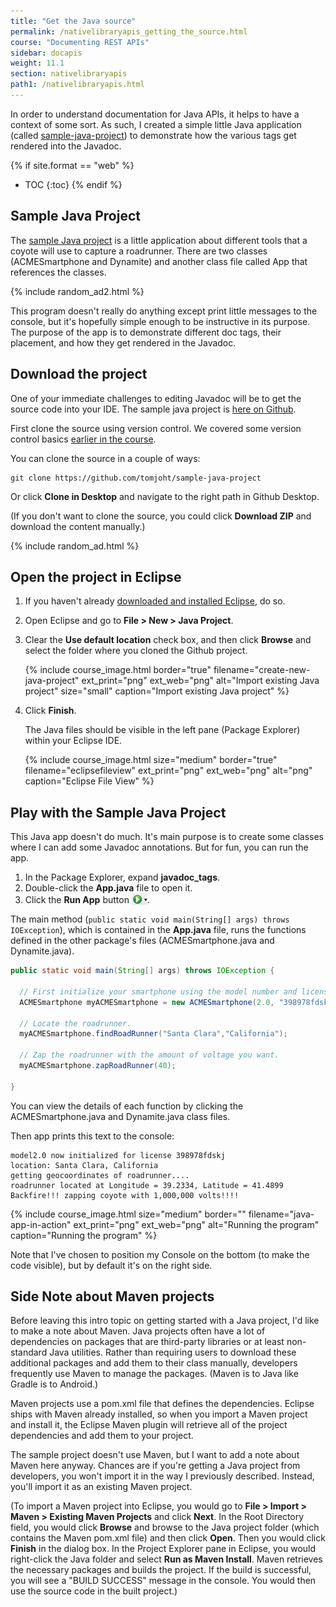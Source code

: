 ```yaml
---
title: "Get the Java source"
permalink: /nativelibraryapis_getting_the_source.html
course: "Documenting REST APIs"
sidebar: docapis
weight: 11.1
section: nativelibraryapis
path1: /nativelibraryapis.html
---
```


In order to understand documentation for Java APIs, it helps to have a context of some sort. As such, I created a simple little Java application (called [sample-java-project](https://github.com/tomjoht/sample-java-project)) to demonstrate how the various tags get rendered into the Javadoc.

{% if site.format == "web" %}
* TOC
{:toc}
{% endif %}

## Sample Java Project

The [sample Java project](https://github.com/tomjoht/sample-java-project) is a little application about different tools that a coyote will use to capture a roadrunner. There are two classes (ACMESmartphone and Dynamite) and another class file called App that references the classes.

{% include random_ad2.html %}

This program doesn't really do anything except print little messages to the console, but it's hopefully simple enough to be instructive in its purpose. The purpose of the app is to demonstrate different doc tags, their placement, and how they get rendered in the Javadoc.

## Download the project

One of your immediate challenges to editing Javadoc will be to get the source code into your IDE. The sample java project is [here on Github](https://github.com/tomjoht/sample-java-project).

First clone the source using version control. We covered some version control basics <a href="pubapis_version_control.html">earlier in the course</a>.

You can clone the source in a couple of ways:

```
git clone https://github.com/tomjoht/sample-java-project
```

Or click **Clone in Desktop** and navigate to the right path in Github Desktop.

(If you don't want to clone the source, you could click **Download ZIP** and download the content manually.)

{% include random_ad.html %}

## Open the project in Eclipse

1.  If you haven't already [downloaded and installed Eclipse](nativelibraryapis_overview.html#installation_reqs), do so.
1.  Open Eclipse and go to **File > New > Java Project**.
2.  Clear the **Use default location** check box, and then click **Browse** and select the folder where you cloned the Github project.

    {% include course_image.html border="true" filename="create-new-java-project" ext_print="png" ext_web="png" alt="Import existing Java project" size="small" caption="Import existing Java project" %}

3.  Click **Finish**.

	  The Java files should be visible in the left pane (Package Explorer) within your Eclipse IDE.

    {% include course_image.html size="medium" border="true" filename="eclipsefileview" ext_print="png" ext_web="png" alt="png" caption="Eclipse File View" %}

## <i class="fa fa-user-circle"></i> Play with the Sample Java Project

This Java app doesn't do much. It's main purpose is to create some classes where I can add some Javadoc annotations. But for fun, you can run the app.

1.  In the Package Explorer, expand **javadoc_tags**.
2.  Double-click the **App.java** file to open it.
3.  Click the **Run App** button <img src="images/javarunbutton.png" style="vertical-align:bottom" />.

The main method (`public static void main(String[] args) throws IOException`), which is contained in the **App.java** file, runs the functions defined in the other package's files (ACMESmartphone.java and Dynamite.java).

```java
public static void main(String[] args) throws IOException {

  // First initialize your smartphone using the model number and license key.
  ACMESmartphone myACMESmartphone = new ACMESmartphone(2.0, "398978fdskj");

  // Locate the roadrunner.
  myACMESmartphone.findRoadRunner("Santa Clara","California");

  // Zap the roadrunner with the amount of voltage you want.
  myACMESmartphone.zapRoadRunner(40);

}
```

You can view the details of each function by clicking the ACMESmartphone.java and Dynamite.java class files.

Then app prints this text to the console:

```
model2.0 now initialized for license 398978fdskj
location: Santa Clara, California
getting geocoordinates of roadrunner....
roadrunner located at Longitude = 39.2334, Latitude = 41.4899
Backfire!!! zapping coyote with 1,000,000 volts!!!!
```

{% include course_image.html  size="medium" border="" filename="java-app-in-action" ext_print="png" ext_web="png" alt="Running the program" caption="Running the program" %}

Note that I've chosen to position my Console on the bottom (to make the code visible), but by default it's on the right side.

## Side Note about Maven projects

Before leaving this intro topic on getting started with a Java project, I'd like to make a note about Maven. Java projects often have a lot of dependencies on packages that are third-party libraries or at least non-standard Java utilities. Rather than requiring users to download these additional packages and add them to their class manually, developers frequently use Maven to manage the packages. (Maven is to Java like Gradle is to Android.)

Maven projects use a pom.xml file that defines the dependencies. Eclipse ships with Maven already installed, so when you import a Maven project and install it, the Eclipse Maven plugin will retrieve all of the project dependencies and add them to your project.

The sample project doesn't use Maven, but I want to add a note about Maven here anyway. Chances are if you're getting a Java project from developers, you won't import it in the way I previously described. Instead, you'll import it as an existing Maven project.

(To import a Maven project into Eclipse, you would go to **File > Import > Maven > Existing Maven Projects** and click **Next**. In the Root Directory field, you would click **Browse** and browse to the Java project folder (which contains the Maven pom.xml file) and then click **Open**. Then you would click **Finish** in the dialog box. In the Project Explorer pane in Eclipse, you would right-click the Java folder and select **Run as Maven Install**. Maven retrieves the necessary packages and builds the project. If the build is successful, you will see a "BUILD SUCCESS" message in the console. You would then use the source code in the built project.)
